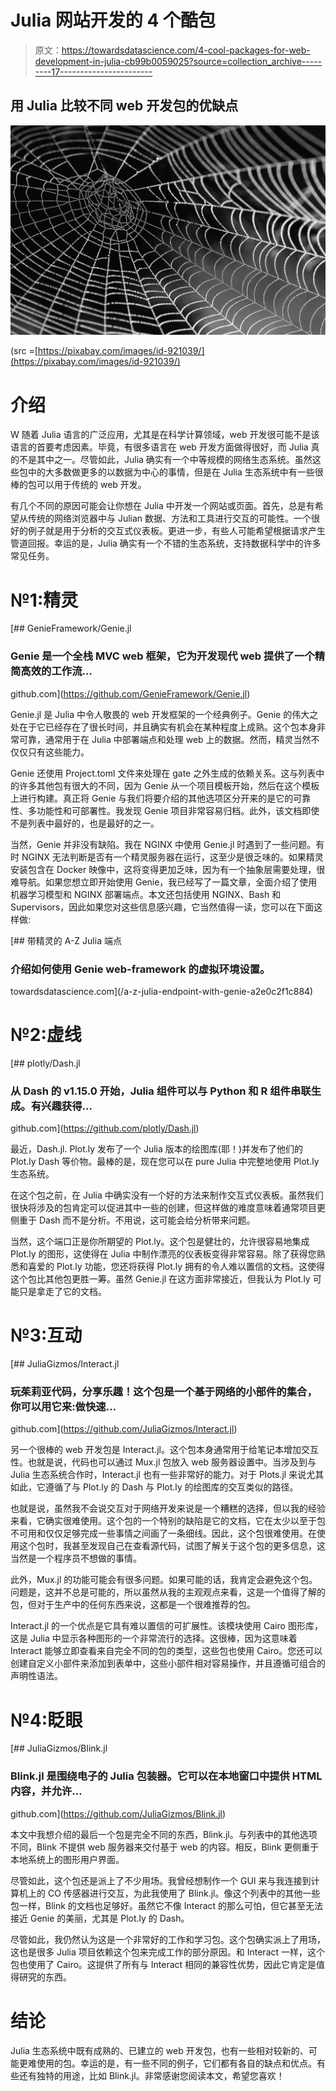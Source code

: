 # Julia 网站开发的 4 个酷包

> 原文：<https://towardsdatascience.com/4-cool-packages-for-web-development-in-julia-cb99b0059025?source=collection_archive---------17----------------------->

## 用 Julia 比较不同 web 开发包的优缺点

![](img/08204e42c42d2f592253635f3061853e.png)

(src =[https://pixabay.com/images/id-921039/](https://pixabay.com/images/id-921039/)

# 介绍

W 随着 Julia 语言的广泛应用，尤其是在科学计算领域，web 开发很可能不是该语言的首要考虑因素。毕竟，有很多语言在 web 开发方面做得很好，而 Julia 真的不是其中之一。尽管如此，Julia 确实有一个中等规模的网络生态系统。虽然这些包中的大多数做更多的以数据为中心的事情，但是在 Julia 生态系统中有一些很棒的包可以用于传统的 web 开发。

有几个不同的原因可能会让你想在 Julia 中开发一个网站或页面。首先，总是有希望从传统的网络浏览器中与 Julian 数据、方法和工具进行交互的可能性。一个很好的例子就是用于分析的交互式仪表板。更进一步，有些人可能希望根据请求产生管道回报。幸运的是，Julia 确实有一个不错的生态系统，支持数据科学中的许多常见任务。

# №1:精灵

[](https://github.com/GenieFramework/Genie.jl) [## GenieFramework/Genie.jl

### Genie 是一个全栈 MVC web 框架，它为开发现代 web 提供了一个精简高效的工作流…

github.com](https://github.com/GenieFramework/Genie.jl) 

Genie.jl 是 Julia 中令人敬畏的 web 开发框架的一个经典例子。Genie 的伟大之处在于它已经存在了很长时间，并且确实有机会在某种程度上成熟。这个包本身非常可靠，通常用于在 Julia 中部署端点和处理 web 上的数据。然而，精灵当然不仅仅只有这些能力。

Genie 还使用 Project.toml 文件来处理在 gate 之外生成的依赖关系。这与列表中的许多其他包有很大的不同，因为 Genie 从一个项目模板开始，然后在这个模板上进行构建。真正将 Genie 与我们将要介绍的其他选项区分开来的是它的可靠性、多功能性和可部署性。我发现 Genie 项目非常容易归档。此外，该文档即使不是列表中最好的，也是最好的之一。

当然，Genie 并非没有缺陷。我在 NGINX 中使用 Genie.jl 时遇到了一些问题。有时 NGINX 无法判断是否有一个精灵服务器在运行，这至少是很乏味的。如果精灵安装包含在 Docker 映像中，这将变得更加乏味，因为有一个抽象层需要处理，很难导航。如果您想立即开始使用 Genie，我已经写了一篇文章，全面介绍了使用机器学习模型和 NGINX 部署端点。本文还包括使用 NGINX、Bash 和 Supervisors，因此如果您对这些信息感兴趣，它当然值得一读，您可以在下面这样做:

[](/a-z-julia-endpoint-with-genie-a2e0c2f1c884) [## 带精灵的 A-Z Julia 端点

### 介绍如何使用 Genie web-framework 的虚拟环境设置。

towardsdatascience.com](/a-z-julia-endpoint-with-genie-a2e0c2f1c884) 

# №2:虚线

[](https://github.com/plotly/Dash.jl) [## plotly/Dash.jl

### 从 Dash 的 v1.15.0 开始，Julia 组件可以与 Python 和 R 组件串联生成。有兴趣获得…

github.com](https://github.com/plotly/Dash.jl) 

最近，Dash.jl. Plot.ly 发布了一个 Julia 版本的绘图库(耶！)并发布了他们的 Plot.ly Dash 等价物。最棒的是，现在您可以在 pure Julia 中完整地使用 Plot.ly 生态系统。

在这个包之前，在 Julia 中确实没有一个好的方法来制作交互式仪表板。虽然我们很快将涉及的包肯定可以促进其中一些的创建，但这样做的难度意味着通常项目更侧重于 Dash 而不是分析。不用说，这可能会给分析带来问题。

当然，这个端口正是你所期望的 Plot.ly。这个包是健壮的，允许很容易地集成 Plot.ly 的图形，这使得在 Julia 中制作漂亮的仪表板变得非常容易。除了获得您熟悉和喜爱的 Plot.ly 功能，您还将获得 Plot.ly 拥有的令人难以置信的文档。这使得这个包比其他包更胜一筹。虽然 Genie.jl 在这方面非常接近，但我认为 Plot.ly 可能只是拿走了它的文档。

# №3:互动

[](https://github.com/JuliaGizmos/Interact.jl) [## JuliaGizmos/Interact.jl

### 玩茱莉亚代码，分享乐趣！这个包是一个基于网络的小部件的集合，你可以用它来:做快速…

github.com](https://github.com/JuliaGizmos/Interact.jl) 

另一个很棒的 web 开发包是 Interact.jl。这个包本身通常用于给笔记本增加交互性。也就是说，代码也可以通过 Mux.jl 包放入 web 服务器设置中。当涉及到与 Julia 生态系统合作时，Interact.jl 也有一些非常好的能力。对于 Plots.jl 来说尤其如此，它遵循了与 Plot.ly 的 Dash 与 Plot.ly 的绘图库的交互类似的路径。

也就是说，虽然我不会说交互对于网络开发来说是一个糟糕的选择，但以我的经验来看，它确实很难使用。这个包的一个特别的缺陷是它的文档，它在太少以至于包不可用和仅仅足够完成一些事情之间画了一条细线。因此，这个包很难使用。在使用这个包时，我甚至发现自己在查看源代码，试图了解关于这个包的更多信息，这当然是一个程序员不想做的事情。

此外，Mux.jl 的功能可能会有很多问题。如果可能的话，我肯定会避免这个包。问题是，这并不总是可能的，所以虽然从我的主观观点来看，这是一个值得了解的包，但对于生产中的任何东西来说，这都是一个很难推荐的包。

Interact.jl 的一个优点是它具有难以置信的可扩展性。该模块使用 Cairo 图形库，这是 Julia 中显示各种图形的一个非常流行的选择。这很棒，因为这意味着 Interact 能够立即查看来自完全不同的包的类型，这些包也使用 Cairo。您还可以创建自定义小部件来添加到表单中，这些小部件相对容易操作，并且遵循可组合的声明性语法。

# №4:眨眼

[](https://github.com/JuliaGizmos/Blink.jl) [## JuliaGizmos/Blink.jl

### Blink.jl 是围绕电子的 Julia 包装器。它可以在本地窗口中提供 HTML 内容，并允许…

github.com](https://github.com/JuliaGizmos/Blink.jl) 

本文中我想介绍的最后一个包是完全不同的东西，Blink.jl。与列表中的其他选项不同，Blink 不提供 web 服务器来交付基于 web 的内容。相反，Blink 更侧重于本地系统上的图形用户界面。

尽管如此，这个包还是派上了不少用场。我曾经想制作一个 GUI 来与我连接到计算机上的 CO 传感器进行交互，为此我使用了 Blink.jl。像这个列表中的其他一些包一样，Blink 的文档也足够好。虽然它不像 Interact 的那么可怕，但它甚至无法接近 Genie 的美丽，尤其是 Plot.ly 的 Dash。

尽管如此，我仍然认为这是一个非常好的工作和学习包。这个包确实派上了用场，这也是很多 Julia 项目依赖这个包来完成工作的部分原因。和 Interact 一样，这个包也使用了 Cairo。这提供了所有与 Interact 相同的兼容性优势，因此它肯定是值得研究的东西。

# 结论

Julia 生态系统中既有成熟的、已建立的 web 开发包，也有一些相对较新的、可能更难使用的包。幸运的是，有一些不同的例子，它们都有各自的缺点和优点。有些还有独特的用途，比如 Blink.jl。非常感谢您阅读本文，希望您喜欢！